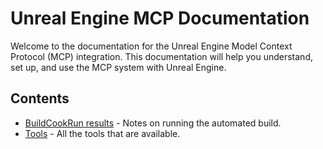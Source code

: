 # Unreal Engine MCP Documentation

Welcome to the documentation for the Unreal Engine Model Context Protocol (MCP) integration. This documentation will help you understand, set up, and use the MCP system with Unreal Engine.

## Contents
- [BuildCookRun results](BuildCookRun.md) - Notes on running the automated build.
- [Tools](Tools/README.md) - All the tools that are available.

